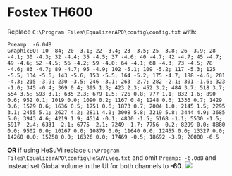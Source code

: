 # Fostex TH600
Replace `C:\Program Files\EqualizerAPO\config\config.txt` with:
```
Preamp: -6.0dB
GraphicEQ: 10 -84; 20 -3.1; 22 -3.4; 23 -3.5; 25 -3.8; 26 -3.9; 28 -4.1; 30 -4.3; 32 -4.4; 35 -4.5; 37 -4.6; 40 -4.7; 42 -4.7; 45 -4.7; 49 -4.6; 52 -4.5; 56 -4.2; 59 -4.0; 64 -4.1; 68 -4.3; 73 -4.5; 78 -4.6; 83 -4.7; 89 -4.7; 95 -4.9; 102 -5.1; 109 -5.2; 117 -5.3; 125 -5.5; 134 -5.6; 143 -5.6; 153 -5.5; 164 -5.2; 175 -4.7; 188 -4.6; 201 -4.3; 215 -3.9; 230 -3.5; 246 -3.1; 263 -2.7; 282 -2.1; 301 -1.6; 323 -1.0; 345 -0.4; 369 0.4; 395 1.3; 423 2.3; 452 3.2; 484 3.7; 518 3.7; 554 3.5; 593 3.1; 635 2.3; 679 1.5; 726 0.8; 777 1.1; 832 1.6; 890 0.6; 952 0.1; 1019 0.0; 1090 0.2; 1167 0.4; 1248 0.6; 1336 0.7; 1429 0.6; 1529 0.6; 1636 0.5; 1751 0.6; 1873 0.7; 2004 1.0; 2145 1.5; 2295 3.1; 2455 5.1; 2627 4.2; 2811 4.0; 3008 5.8; 3219 5.8; 3444 4.9; 3685 5.0; 3943 4.6; 4219 1.9; 4514 -0.1; 4830 -1.5; 5168 -1.1; 5530 -1.5; 5917 -2.4; 6331 -2.1; 6775 -2.1; 7249 -1.7; 7756 -0.2; 8299 0.0; 8880 0.0; 9502 0.0; 10167 0.0; 10879 0.0; 11640 0.0; 12455 0.0; 13327 0.0; 14260 0.0; 15258 0.0; 16326 0.0; 17469 -0.5; 18692 -3.9; 20000 -6.5
```
**OR** if using HeSuVi replace `C:\Program Files\EqualizerAPO\config\HeSuVi\eq.txt` and omit `Preamp: -6.0dB` and instead set Global volume in the UI for both channels to **-60**.
![](https://raw.githubusercontent.com/jaakkopasanen/AutoEq/master/results/SBAF-Serious/innerfidelity/onear/Fostex%20TH600/Fostex%20TH600.png)